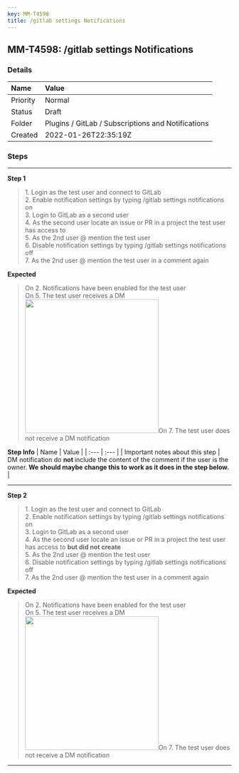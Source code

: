 ```yaml
---
key: MM-T4598
title: /gitlab settings Notifications
---
```


## MM-T4598: /gitlab settings Notifications

### Details

| Name     | Value                                              |
| :------- | :------------------------------------------------- |
| Priority | Normal                                             |
| Status   | Draft                                              |
| Folder   | Plugins / GitLab / Subscriptions and Notifications |
| Created  | 2022-01-26T22:35:19Z                               |

### Steps

<hr/>

**Step 1**

> <article>1. Login as the test user and connect to GitLab<br />2. Enable notification settings by typing /gitlab settings notifications on<br />3. Login to GitLab as a second user<br />4. As the second user locate an issue or PR in a project the test user has access to<br />5. As the 2nd user @ mention the test user <br />6. Disable notification settings by typing /gitlab settings notifications off<br />7. As the 2nd user @ mention the test user in a comment again</article>

**Expected**

> <article>On 2. Notifications have been enabled for the test user<br />On 5. The test user receives a DM<br /><img src="https://smartbear-tm4j-prod-us-west-2-attachment-rich-text.s3.us-west-2.amazonaws.com/embedded-f3277290f945470c4add5d21ef3dc7ca7b74388fc7152bfb6b99ae58c66a95a8-1658353926766-1658353926766.png" style="width:300px" class="fr-fic fr-fil fr-dib" />On 7. The test user does not receive a DM notification</article>

**Step Info**
| Name | Value |
| :--- | :--- |
| Important notes about this step | DM notification do <strong>not </strong>include the content of the comment if the user is the owner.<strong> We should maybe change this to work as it does in the step below.</strong> |

<hr/>

**Step 2**

> <article>1. Login as the test user and connect to GitLab<br />2. Enable notification settings by typing /gitlab settings notifications on<br />3. Login to GitLab as a second user<br />4. As the second user locate an issue or PR in a project the test user has access to <strong>but did not create</strong><br />5. As the 2nd user @ mention the test user<br />6. Disable notification settings by typing /gitlab settings notifications off<br />7. As the 2nd user @ mention the test user in a comment again</article>

**Expected**

> <article>On 2. Notifications have been enabled for the test user<br />On 5. The test user receives a DM<img src="https://smartbear-tm4j-prod-us-west-2-attachment-rich-text.s3.us-west-2.amazonaws.com/embedded-f3277290f945470c4add5d21ef3dc7ca7b74388fc7152bfb6b99ae58c66a95a8-1658354093820-1658354093820.png" style="width:300px" class="fr-fic fr-fil fr-dib" />On 7. The test user does not receive a DM notification</article>

<hr/>
